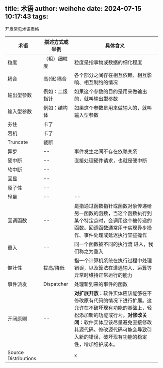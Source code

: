 title: 术语
author: weihehe
date: 2024-07-15 10:17:43
tags:
---
开发常见术语表格
<!--more-->

| 术语 | 描述方式或举例 | 具体含义 |
| ---- | -------- | -------- |
| 粒度 |（粗）细粒度 | 粒度是指事物或数据的细化程度 |
| 耦合 |高(低)耦合|各个部分之间存在相互依赖、相互影响、相互制约的情况|
|输出型参数|例如：二级指针|如果这个参数的目的是用来做输出的，就叫输出型参数|
|输入型参数|例如：结构体 |如果这个参数是用来做输入的，就叫输入型参数
| 夯住 |卡了|
| 宕机 |卡了|
| Truncate | 截断 |
| 异步 |--|事件发生之间不存在依赖关系 |
| 硬中断 |-- |直接处理硬件请求，也就是硬中断|
| 软中断|--||
| 回显 |--| |
| 原子性|--||
| 轻量|--|--|
| 回调函数| --|是指通过函数指针或函数对象传递给另一函数的函数，当这个函数执行到某个特定点时，会调用这个被传递的函数。回调函数通常用于实现异步操作、事件处理或延迟执行某些操作|
| 重入|--|同一个函数被不同的执行流 进入，我们称之为重入|
| 健壮性|提高/降低|指一个计算机系统在执行过程中处理错误，以及算法在遭遇输入、运算等异常时维持正常运行的能力
|事件派发|Dispatcher|处理新到来的事件的函数|
|开闭原则|--|**对扩展开放**：软件实体应该能够在不修改原有代码的情况下进行扩展。这允许在不破坏现有功能的基础上，轻松添加新的功能或行为。**对修改关闭**：软件实体应该尽量避免直接修改其源代码。修改源代码可能会导致引入新的错误，破坏现有功能的稳定性，增加维护成本。|
| Source Distributions| |x|